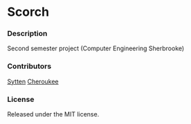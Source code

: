# Scorch

### Description
Second semester project (Computer Engineering Sherbrooke)

### Contributors
[Sytten](https://github.com/Sytten)
[Cheroukee](https://github.com/Cheroukee)

### License
Released under the MIT license.
